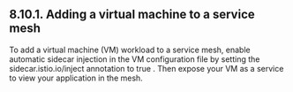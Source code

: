 ## 8.10.1. Adding a virtual machine to a service mesh

To add a virtual machine (VM) workload to a service mesh, enable automatic sidecar injection in the VM configuration file by setting the sidecar.istio.io/inject annotation to true . Then expose your VM as a service to view your application in the mesh.

<!-- image -->


